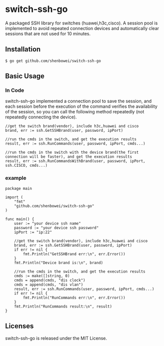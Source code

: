 # switch-ssh-go
A packaged SSH library for switches (huawei,h3c,cisco).
A session pool is implemented to avoid repeated connection devices 
and automatically clear sessions that are not used for 10 minutes.

## Installation

```
$ go get github.com/shenbowei/switch-ssh-go
```

## Basic Usage

### In Code

switch-ssh-go implemented a connection pool to save the session, 
and each session before the execution of the command verifies the availability of the session, 
so you can call the following method repeatedly (not repeatedly connecting the device).


```
//get the switch brand(vendor), include h3c,huawei and cisco
brand, err := ssh.GetSSHBrand(user, password, ipPort)

//run the cmds in the switch, and get the execution results
result, err := ssh.RunCommands(user, password, ipPort, cmds...)

//run the cmds in the switch with the device brand(the first connection will be faster), and get the execution results
result, err := ssh.RunCommandsWithBrand(user, password, ipPort, ssh.CISCO, cmds...)
```

### example

```
package main

import (
    "fmt"
    "github.com/shenbowei/switch-ssh-go"
)

func main() {
    user := "your device ssh name"
    password := "your device ssh password"
    ipPort := "ip:22"

    //get the switch brand(vendor), include h3c,huawei and cisco
    brand, err := ssh.GetSSHBrand(user, password, ipPort)
    if err != nil {
        fmt.Println("GetSSHBrand err:\n", err.Error())
    }
    fmt.Println("Device brand is:\n", brand)

    //run the cmds in the switch, and get the execution results
    cmds := make([]string, 0)
    cmds = append(cmds, "dis clock")
    cmds = append(cmds, "dis vlan")
    result, err := ssh.RunCommands(user, password, ipPort, cmds...)
    if err != nil {
        fmt.Println("RunCommands err:\n", err.Error())
    }
    fmt.Println("RunCommands result:\n", result)
}

```

## Licenses

switch-ssh-go is released under the MIT License. 